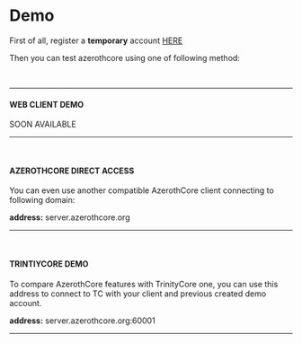 # Demo

First of all, register a **temporary** account [HERE](http://server.azerothcore.org/demo/)

Then you can test azerothcore using one of following method: 

<br>

---

#### WEB CLIENT DEMO

SOON AVAILABLE


---

<br>

#### AZEROTHCORE DIRECT ACCESS

You can even use another compatible AzerothCore client connecting to following domain:

**address:** server.azerothcore.org


---

<br>

#### TRINTIYCORE DEMO

To compare AzerothCore features with TrinityCore one, you can use this address to connect to TC with your client and previous created demo account.

**address:** server.azerothcore.org:60001




---

<br>
